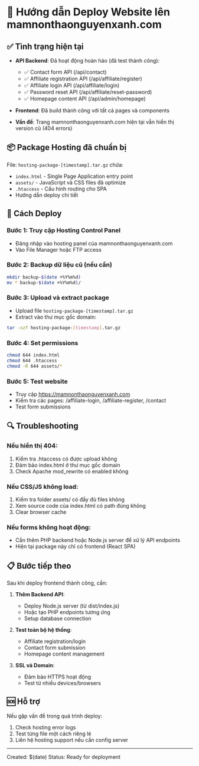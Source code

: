 # 🚀 Hướng dẫn Deploy Website lên mamnonthaonguyenxanh.com

## ✅ Tình trạng hiện tại
- **API Backend**: Đã hoạt động hoàn hảo (đã test thành công):
  - ✅ Contact form API (/api/contact)
  - ✅ Affiliate registration API (/api/affiliate/register) 
  - ✅ Affiliate login API (/api/affiliate/login)
  - ✅ Password reset API (/api/affiliate/reset-password)
  - ✅ Homepage content API (/api/admin/homepage)

- **Frontend**: Đã build thành công với tất cả pages và components

- **Vấn đề**: Trang mamnonthaonguyenxanh.com hiện tại vẫn hiển thị version cũ (404 errors)

## 📦 Package Hosting đã chuẩn bị

File: `hosting-package-[timestamp].tar.gz` chứa:
- `index.html` - Single Page Application entry point
- `assets/` - JavaScript và CSS files đã optimize  
- `.htaccess` - Cấu hình routing cho SPA
- Hướng dẫn deploy chi tiết

## 🔧 Cách Deploy

### Bước 1: Truy cập Hosting Control Panel
- Đăng nhập vào hosting panel của mamnonthaonguyenxanh.com
- Vào File Manager hoặc FTP access

### Bước 2: Backup dữ liệu cũ (nếu cần)
```bash
mkdir backup-$(date +%Y%m%d)
mv * backup-$(date +%Y%m%d)/
```

### Bước 3: Upload và extract package
- Upload file `hosting-package-[timestamp].tar.gz` 
- Extract vào thư mục gốc domain:
```bash
tar -xzf hosting-package-[timestamp].tar.gz
```

### Bước 4: Set permissions
```bash
chmod 644 index.html
chmod 644 .htaccess  
chmod -R 644 assets/*
```

### Bước 5: Test website
- Truy cập https://mamnonthaonguyenxanh.com
- Kiểm tra các pages: /affiliate-login, /affiliate-register, /contact
- Test form submissions

## 🔍 Troubleshooting

### Nếu hiển thị 404:
1. Kiểm tra .htaccess có được upload không
2. Đảm bảo index.html ở thư mục gốc domain
3. Check Apache mod_rewrite có enabled không

### Nếu CSS/JS không load:
1. Kiểm tra folder assets/ có đầy đủ files không
2. Xem source code của index.html có path đúng không
3. Clear browser cache

### Nếu forms không hoạt động:
- Cần thêm PHP backend hoặc Node.js server để xử lý API endpoints
- Hiện tại package này chỉ có frontend (React SPA)

## 📋 Bước tiếp theo

Sau khi deploy frontend thành công, cần:

1. **Thêm Backend API**: 
   - Deploy Node.js server (từ dist/index.js)
   - Hoặc tạo PHP endpoints tương ứng
   - Setup database connection

2. **Test toàn bộ hệ thống**:
   - Affiliate registration/login
   - Contact form submission  
   - Homepage content management

3. **SSL và Domain**:
   - Đảm bảo HTTPS hoạt động
   - Test từ nhiều devices/browsers

## 🆘 Hỗ trợ

Nếu gặp vấn đề trong quá trình deploy:
1. Check hosting error logs
2. Test từng file một cách riêng lẻ
3. Liên hệ hosting support nếu cần config server

---
Created: $(date)
Status: Ready for deployment